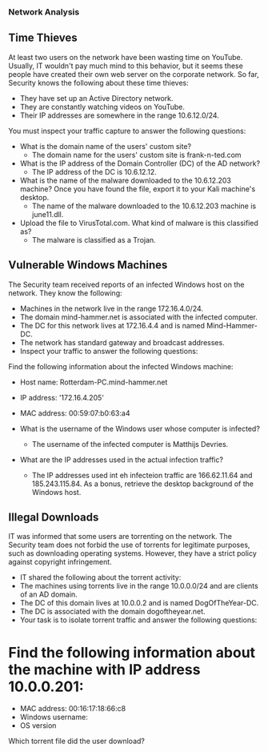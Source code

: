 ### Network Analysis
## Time Thieves
At least two users on the network have been wasting time on YouTube. Usually, IT wouldn't pay much mind to this behavior, but it seems these people have created their own web server on the corporate network. So far, Security knows the following about these time thieves:
- They have set up an Active Directory network.
- They are constantly watching videos on YouTube.
- Their IP addresses are somewhere in the range 10.6.12.0/24.

You must inspect your traffic capture to answer the following questions:

- What is the domain name of the users' custom site?
  - The domain name for the users' custom site is frank-n-ted.com
- What is the IP address of the Domain Controller (DC) of the AD network?
  - The IP address of the DC is 10.6.12.12.
- What is the name of the malware downloaded to the 10.6.12.203 machine? Once you have found the file, export it to your Kali machine's desktop.
  - The name of the malware downloaded to the 10.6.12.203 machine is june11.dll.
- Upload the file to VirusTotal.com. What kind of malware is this classified as?
  - The malware is classified as a Trojan. 
 
 
## Vulnerable Windows Machines
The Security team received reports of an infected Windows host on the network. They know the following:
- Machines in the network live in the range 172.16.4.0/24.
- The domain mind-hammer.net is associated with the infected computer.
- The DC for this network lives at 172.16.4.4 and is named Mind-Hammer-DC.
- The network has standard gateway and broadcast addresses.
- Inspect your traffic to answer the following questions:

Find the following information about the infected Windows machine:
- Host name: Rotterdam-PC.mind-hammer.net
- IP address: '172.16.4.205'
- MAC address: 00:59:07:b0:63:a4

- What is the username of the Windows user whose computer is infected?
  - The username of the infected computer is Matthijs Devries.
- What are the IP addresses used in the actual infection traffic?
  - The IP addresses used int eh infecteion traffic are 166.62.11.64 and 185.243.115.84.
As a bonus, retrieve the desktop background of the Windows host.

## Illegal Downloads
IT was informed that some users are torrenting on the network. The Security team does not forbid the use of torrents for legitimate purposes, such as downloading operating systems. However, they have a strict policy against copyright infringement.
- IT shared the following about the torrent activity:
- The machines using torrents live in the range 10.0.0.0/24 and are clients of an AD domain.
- The DC of this domain lives at 10.0.0.2 and is named DogOfTheYear-DC.
- The DC is associated with the domain dogoftheyear.net.
- Your task is to isolate torrent traffic and answer the following questions:

# Find the following information about the machine with IP address 10.0.0.201:
  - MAC address: 00:16:17:18:66:c8
  - Windows username: 
  - OS version

Which torrent file did the user download?
